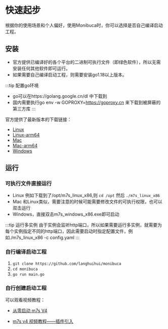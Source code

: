 # 快速起步

根据你的使用场景和个人偏好，使用Monibuca时，你可以选择是否自己编译启动工程。

## 安装
- 官方提供已编译好的各个平台的二进制可执行文件（即绿色软件），所以无需安装任何其他软件即可运行。
- 如果需要自己编译启动工程，则需要安装go1.18以上版本。

:::tip 配置go环境
- go可以在https://golang.google.cn/dl 中下载到
- 国内需要执行go env -w GOPROXY=https://goproxy.cn 来下载到被屏蔽的第三方库
:::

官方提供了最新版本的下载链接：
- [Linux](https://m7s.live/bin/m7s_linux_x86)
- [Linux-arm64](https://m7s.live/bin/m7s_linux_arm64)
- [Mac](https://m7s.live/bin/m7s_darwin_x86)
- [Mac-arm64](https://m7s.live/bin/m7s_darwin_arm64)
- [Windows](https://m7s.live/bin/m7s_windows_x86)

## 运行

### 可执行文件直接运行

- Linux 例如下载到了/opt/m7s_linux_x86,则 `cd /opt` 然后 `./m7s_linux_x86`
- Mac 和Linux类似，需要注意的时候可能需要修改文件的可执行权限，也可以双击运行
- Windows，直接双击m7s_windows_x86.exe即可启动

:::tip 运行多实例
由于实例会监听http端口，所以如果需要运行多实例，就需要为每个实例指定不同的http端口，因此需要启动时指定配置文件，例如./m7s_linux_x86 -c config.yaml
:::

### 自行编译启动工程
1. `git clone https://github.com/langhuihui/monibuca`
2. `cd monibuca`
3. `go run main.go`

### 自行创建启动工程

可以观看视频教程：

- [从零启动 m7s V4](https://www.bilibili.com/video/BV1iq4y147N4/)

- [m7s v4 视频教程——插件引入](https://www.bilibili.com/video/BV1sP4y1g7BF/)

